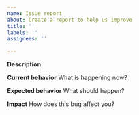 ```yaml
---
name: Issue report
about: Create a report to help us improve
title: ''
labels: ''
assignees: ''

---
```


**Description**

**Current behavior**
What is happening now?

**Expected behavior**
What should happen?

**Impact**
How does this bug affect you?

